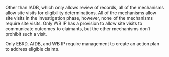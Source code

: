 Other than IADB, which only allows review of records, all of the mechanisms allow site visits for eligibility determinations. All of the mechanisms allow site visits in the investigation phase, however, none of the mechanisms require site visits. Only WB IP has a provision to allow site visits to communicate outcomes to claimants, but the other mechanisms don’t prohibit such a visit.

Only EBRD, AfDB, and WB IP require management to create an action plan to address eligible claims.
